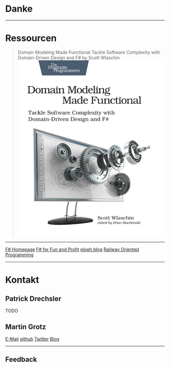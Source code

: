 # Danke

---

# Ressourcen

> Domain Modeling Made Functional
> Tackle Software Complexity with Domain-Driven Design and F#
> by Scott Wlaschin
![DMMF Book](./resources/swdddf.jpg)

--- 

[F# Homepage](https://fsharp.org/)
[F# for Fun and Profit](https://fsharpforfunandprofit.com/)
[ploeh blog](https://blog.ploeh.dk/)
[Railway Oriented Programming](https://fsharpforfunandprofit.com/rop/)

---

# Kontakt
## Patrick Drechsler
TODO

## Martin Grotz
[E-Mail](martin.grotz@redheads.de)
[github](https://github.com/groma84)
[Twitter](https://twitter.com/mobilgroma)
[Blog](https://elm.finde-ich-super.de/)

---

## Feedback

